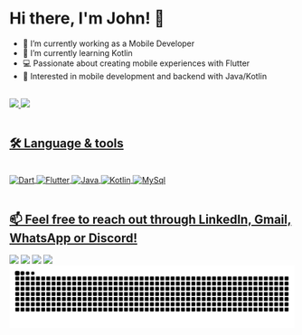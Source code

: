 # Hi there, I'm John! 👋

- 🔭 I’m currently working as a Mobile Developer
- 🌱 I’m currently learning Kotlin
- 💻 Passionate about creating mobile experiences with Flutter
- 📱 Interested in mobile development and backend with Java/Kotlin


<div style="display: inline_block"><br>
  <a href = "https://github.com/oJohn1512">
  <img height="180" src="https://github-readme-stats.vercel.app/api?username=oJohn1512&show_icons=true&theme=radical">
  <img height="180" src="https://github-readme-stats.vercel.app/api/top-langs/?username=oJohn1512&layout=compact&theme=radical">
</div>

<br>

## 🛠️ Language & tools
<div style="display: inline_block"><br>
  <img align="center" alt="Dart" height="50" width="40" src="https://cdn.jsdelivr.net/gh/devicons/devicon@latest/icons/dart/dart-original.svg">
  <img align="center" alt="Flutter" height="50" width="40" src="https://cdn.jsdelivr.net/gh/devicons/devicon@latest/icons/flutter/flutter-original.svg">
  <img align="center" alt="Java" height="50" width="40" src="https://cdn.jsdelivr.net/gh/devicons/devicon@latest/icons/java/java-original.svg">
  <img align="center" alt="Kotlin" height="50" width="40" src="https://cdn.jsdelivr.net/gh/devicons/devicon@latest/icons/kotlin/kotlin-original.svg">
  <img align="center" alt="MySql" height="50" width="40" src="https://cdn.jsdelivr.net/gh/devicons/devicon@latest/icons/mysql/mysql-original-wordmark.svg">
</div>

<br>

## 📫 Feel free to reach out through LinkedIn, Gmail, WhatsApp or Discord!

<div> 
  <a href="https://www.linkedin.com/in/joaootaviodacosta/" target="_blank"><img src="https://img.shields.io/badge/-LinkedIn-%230077B5?style=for-the-badge&logo=linkedin&logoColor=white" target="_blank"></a> 
  <a href = "mailto:joao.otaviomendonca@gmail.com"><img src="https://img.shields.io/badge/-Gmail-%23333?style=for-the-badge&logo=gmail&logoColor=white" target="_blank"></a>
  <a href="https://wa.me/5585998542886" target="_blank"><img src="https://img.shields.io/badge/WhatsApp-25D366?style=for-the-badge&logo=whatsapp&logoColor=white" target="_blank"></a> 
  <a href="https://discordapp.com/users/691048315890040842" target="_blank"><img src="https://img.shields.io/badge/Discord-7289DA?style=for-the-badge&logo=discord&logoColor=white" target="_blank"></a> 
</div>

<div>
<picture>
  <source media="(prefers-color-scheme: dark)" srcset="https://raw.githubusercontent.com/oJohn1512/oJohn1512/output/github-contribution-grid-snake-dark.svg">
  <source media="(prefers-color-scheme: light)" srcset="https://raw.githubusercontent.com/oJohn1512/oJohn1512/output/github-contribution-grid-snake.svg">
  <img alt="github contribution grid snake animation" src="https://raw.githubusercontent.com/oJohn1512/oJohn1512/output/github-contribution-grid-snake.svg">
</picture>
</div>






